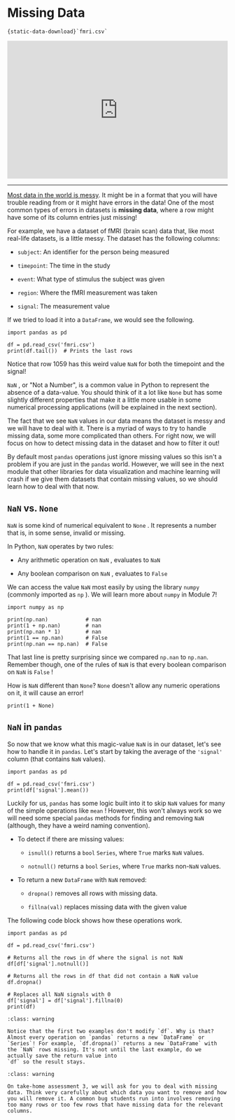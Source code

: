 # Missing Data

```{reading-data}
{static-data-download}`fmri.csv`
```

<div style="position: relative; padding-bottom: 62.5%; height: 0;">
    <iframe src="https://www.loom.com/embed/7feef4e9a31d4252a39460a11d758f49?sharedAppSource=personal_library" frameborder="0" webkitallowfullscreen mozallowfullscreen allowfullscreen style="position: absolute; top: 0; left: 0; width: 100%; height: 100%;"></iframe>
</div>

---

[Most data in the world is messy](https://github.com/Quartz/bad-data-guide). It might be in a format that you will have trouble reading from or it might have errors in the data! One of the most common types of errors in datasets is **missing data**, where a row might have some of its column entries just missing!

For example, we have a dataset of fMRI (brain scan) data that, like most real-life datasets, is a little messy. The dataset has the following columns:

- `subject`: An identifier for the person being measured

- `timepoint`: The time in the study

- `event`: What type of stimulus the subject was given

- `region`: Where the fMRI measurement was taken

- `signal`: The measurement value

If we tried to load it into a `DataFrame`, we would see the following.

```{snippet}
import pandas as pd

df = pd.read_csv('fmri.csv')
print(df.tail())  # Prints the last rows
```

Notice that row 1059 has this weird value `NaN` for both the timepoint and the signal!

`NaN` , or "Not a Number", is a common value in Python to represent the absence of a data-value. You should think of it a lot like `None` but has some slightly different properties that make it a little more usable in some numerical processing applications (will be explained in the next section).

The fact that we see `NaN` values in our data means the dataset is messy and we will have to deal with it. There is a myriad of ways to try to handle missing data, some more complicated than others. For right now, we will focus on how to detect missing data in the dataset and how to filter it out!

By default most `pandas` operations just ignore missing values so this isn't a problem if you are just in the `pandas` world. However, we will see in the next module that other libraries for data visualization and machine learning will crash if we give them datasets that contain missing values, so we should learn how to deal with that now.

## `NaN` vs. `None`

`NaN` is some kind of numerical equivalent to `None` . It represents a number that is, in some sense, invalid or missing.

In Python, `NaN` operates by two rules:

- Any arithmetic operation on `NaN` , evaluates to `NaN`

- Any boolean comparison on `NaN` , evaluates to `False`

We can access the value `NaN` most easily by using the library `numpy` (commonly imported as `np` ). We will learn more about `numpy` in Module 7!

```{snippet}
import numpy as np

print(np.nan)            # nan
print(1 + np.nan)        # nan
print(np.nan * 1)        # nan
print(1 == np.nan)       # False
print(np.nan == np.nan)  # False
```

That last line is pretty surprising since we compared `np.nan` to `np.nan`. Remember though, one of the rules of `NaN` is that every boolean comparison on `NaN` is `False` !

How is `NaN` different than `None`? `None` doesn't allow any numeric operations on it, it will cause an error!

```{snippet}
print(1 + None)
```

## `NaN` in `pandas`

So now that we know what this magic-value `NaN` is in our dataset, let's see how to handle it in `pandas`. Let's start by taking the average of the `'signal'` column (that contains `NaN` values).

```{snippet}
import pandas as pd

df = pd.read_csv('fmri.csv')
print(df['signal'].mean())
```

Luckily for us, `pandas` has some logic built into it to skip `NaN` values for many of the simple operations like `mean` ! However, this won't always work so we will need some special `pandas` methods for finding and removing `NaN` (although, they have a weird naming convention).

- To detect if there are missing values:

  - `isnull()` returns a `bool` `Series`, where `True` marks `NaN` values.

  - `notnull()` returns a `bool` `Series`, where `True` marks non-`NaN` values.

- To return a new `DataFrame` with `NaN` removed:

  - `dropna()` removes all rows with missing data.

  - `fillna(val)` replaces missing data with the given value

The following code block shows how these operations work.

```{snippet}
import pandas as pd

df = pd.read_csv('fmri.csv')

# Returns all the rows in df where the signal is not NaN
df[df['signal'].notnull()]

# Returns all the rows in df that did not contain a NaN value
df.dropna()

# Replaces all NaN signals with 0
df['signal'] = df['signal'].fillna(0)
print(df)
```

```{admonition} Warning
:class: warning

Notice that the first two examples don't modify `df`. Why is that? Almost every operation on `pandas` returns a new `DataFrame` or `Series`! For example, `df.dropna()` returns a new `DataFrame` with the `NaN` rows missing. It's not until the last example, do we actually save the return value into
`df` so the result stays.
```

```{admonition} Warning
:class: warning

On take-home assessment 3, we will ask for you to deal with missing data. Think very carefully about which data you want to remove and how you will remove it. A common bug students run into involves removing too many rows or too few rows that have missing data for the relevant columns.
```
